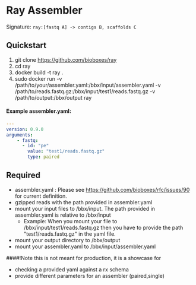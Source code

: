 # Ray Assembler

Signature: `ray:[fastq A] -> contigs B, scaffolds C`

## Quickstart

1. git clone https://github.com/bioboxes/ray
2. cd ray
3. docker build -t ray .
4. sudo docker run -v /path/to/your/assembler.yaml:/bbx/input/assembler.yaml -v /path/to/reads.fastq.gz:/bbx/input/test1/reads.fastq.gz -v /path/to/output:/bbx/output ray

#### Example assembler.yaml:

```YAML
---
version: 0.9.0
arguments:
    - fastq:
      - id: "pe" 
        value: "test1/reads.fastq.gz"
        type: paired
```

## Required
* assembler.yaml : Please see https://github.com/bioboxes/rfc/issues/90 for current definition.
* gzipped reads with the path provided in assembler.yaml
* mount your input files to /bbx/input. The path provided in assembler.yaml is relative to /bbx/input
  * Example: When you mount your file to /bbx/input/test1/reads.fastq.gz then you have to provide the path
    "test1/reads.fastq.gz" in the yaml file.
* mount your output directory to /bbx/output
* mount your assembler.yaml to /bbx/input/assembler.yaml

####!Note this is not meant for production, it is a showcase for
* checking a provided yaml against a rx schema
* provide different parameters for an assembler (paired,single)
